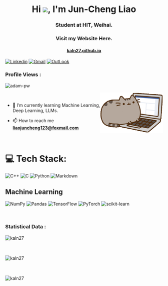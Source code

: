 <h1 align="center">Hi <img src="https://media.giphy.com/media/hvRJCLFzcasrR4ia7z/giphy.gif" width="29px">, I'm Jun-Cheng Liao</h1>
<h3 align="center">Student at HIT, Weihai.</h3>

<h3 align="center">Visit my Website Here.</h3>
<h4 align="center"><a href="kaln27.github.io">kaln27.github.io</a></h4>

[![Linkedin](https://img.shields.io/badge/-LinkedIn-blue?style=flat&logo=Linkedin&logoColor=white)](https://www.linkedin.com/in/joonchen-liau/)
[![Gmail](https://img.shields.io/badge/-Gmail-c14438?style=flat&logo=Gmail&logoColor=white)](mailto:liao1508121328@gmail.com)
[![OutLook](https://img.shields.io/badge/Outlook-0078D4?style=flat&logo=microsoft-outlook&logoColor=white)](mailto:jc.liau@outlook.com)

<p align="right"> <h3>Profile Views : </h3> <img src="https://komarev.com/ghpvc/?username=kaln27&label=Profile%20views&color=0e75b6&style=flat" alt="adam-pw" /> 
</p>

<p><img align="right" src="assets/cat.gif" alt="kaln27" style="width:200px"/></p>

<br>

- 🌱 I’m currently learning Machine Learning, Deep Learning, LLMs. 

- 📫 How to reach me **liaojuncheng123@foxmail.com**

<br>

# 💻 Tech Stack:
![C++](https://img.shields.io/badge/c++-%2300599C.svg?style=for-the-badge&logo=c%2B%2B&logoColor=white) ![C](https://img.shields.io/badge/c-%2300599C.svg?style=for-the-badge&logo=c&logoColor=white) ![Python](https://img.shields.io/badge/python-3670A0?style=for-the-badge&logo=python&logoColor=ffdd54) ![Markdown](https://img.shields.io/badge/markdown-%23000000.svg?style=for-the-badge&logo=markdown&logoColor=white) 

## Machine Learning
![NumPy](https://img.shields.io/badge/numpy-%23013243.svg?style=for-the-badge&logo=numpy&logoColor=white) 
![Pandas](https://img.shields.io/badge/pandas-%23150458.svg?style=for-the-badge&logo=pandas&logoColor=white) 
![TensorFlow](https://img.shields.io/badge/TensorFlow-%23FF6F00.svg?style=for-the-badge&logo=TensorFlow&logoColor=white)
![PyTorch](https://img.shields.io/badge/PyTorch-EE4C2C?style=for-the-badge&logo=pytorch&logoColor=white)
![scikit-learn](https://img.shields.io/badge/scikit--learn-%23F7931E.svg?style=for-the-badge&logo=scikit-learn&logoColor=white) 

<br>

<h3>Statistical Data :</h3>
<p>
<img align="center"
    src="https://github-readme-stats.vercel.app/api/top-langs?username=kaln27&show_icons=true&locale=en&bg_color=0d1117&text_color=ffffff&layout=compact"
    alt="kaln27" 
    bg_color=#808080/>
</p>

<br>

<p>
<img align="center" src="https://github-readme-stats.vercel.app/api?username=kaln27&show_icons=true&locale=en&bg_color=0d1117&text_color=ffffff&repo=convoychat" alt="kaln27" />
</p>

<br>

<p>
<img align="center" src="https://github-readme-streak-stats.herokuapp.com/?user=kaln27&theme=dark&background=0d1117&date_format=M%20j%5B%2C%20Y%5D" alt="kaln27" />
</p>

<!-- <br>
<h3>Trophies :</h3>
<p align="left"> <a href="https://github.com/ryo-ma/github-profile-trophy"><img
      src="https://github-profile-trophy.vercel.app/?username=kaln27&bg_color=0d1117&text_color=ffffff" alt="kaln27" /></a> </p> -->
      
      